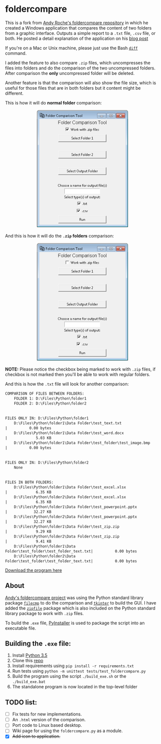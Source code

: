 # foldercompare

This is a fork from [Andy Roche's foldercompare repository](https://github.com/rocheio/foldercompare) in which he created a  Windows application that compares the content of two folders from a graphic interface. Outputs a simple report to a `.txt` file, `.csv` file, or both. He posted a detail explanation of the application on his [blog post][blog]

If you're on a Mac or Unix machine, please just use the Bash [`diff`][bash-diff] command.

I added the feature to also compare `.zip` files, which uncompresses the files into folders and do the comparison of the two uncompressed folders. After comparison the **only** uncompressed folder will be deleted.

Another feature is that the comparison will also show the file size, which is useful for those files that are in both folders but it content might be different.


This is how it will do **normal folder** comparison:

<p align="center">
  <img src="./Docs/images/folders.png" alt="normal folder comparison"  width="300"/>
</p>

And this is how it will do the **`.zip` folders** comparison:

<p align="center">
  <img src="./Docs/images/zip_folders.png" alt="normal folder comparison"  width="300"/>
</p>

**NOTE:**
Please notice the checkbox being marked to work with `.zip` files, if checkbox is not marked then you'll be able to work with regular folders.

And this is how the `.txt` file will look for another comparison:
```
COMPARISON OF FILES BETWEEN FOLDERS:
	FOLDER 1: D:\Files\Python\folder1		
	FOLDER 2: D:\Files\Python\folder2		


FILES ONLY IN: D:\Files\Python\folder1
	D:\Files\Python\folder1\Data Folder\test_text.txt                 |          0.00 bytes
	D:\Files\Python\folder1\Data Folder\test_word.docx                |             5.03 KB
	D:\Files\Python\folder1\Data Folder\test_folder\test_image.bmp    |          0.00 bytes


FILES ONLY IN: D:\Files\Python\folder2
	None


FILES IN BOTH FOLDERS:
	D:\Files\Python\folder1\Data Folder\test_excel.xlsx               |             6.35 KB
	D:\Files\Python\folder2\Data Folder\test_excel.xlsx               |             6.35 KB
	D:\Files\Python\folder1\Data Folder\test_powerpoint.pptx          |            32.27 KB
	D:\Files\Python\folder2\Data Folder\test_powerpoint.pptx          |            32.27 KB
	D:\Files\Python\folder1\Data Folder\test_zip.zip                  |             9.29 KB
	D:\Files\Python\folder2\Data Folder\test_zip.zip                  |             9.41 KB
	D:\Files\Python\folder1\Data Folder\test_folder\test_folder_text.txt|          0.00 bytes
	D:\Files\Python\folder2\Data Folder\test_folder\test_folder_text.txt|          0.00 bytes
```

[Download the program here][exe-download]


## About

[Andy's foldercompare project](https://github.com/rocheio/) was using the Python standard library package [`filecmp`][filecmp] to do the comparison and [`tkinter`][tkinter] to build the GUI. I have added the [`zipfile`][zipfile] package which is also included on the Python standard library package to work with `.zip` files.

To build the `.exe` file, [PyInstaller][pyinstaller] is used to package the script into an executable file.

## Building the `.exe` file:

1. Install [Python 3.5][python]
2. Clone this [repo](https://github.com/yeyeto2788/foldercompare)
3. Install requirements using `pip install -r requirements.txt`
4. Run tests using `python -m unittest tests/test_foldercompare.py`
5. Build the program using the script `./build_exe.sh` or the `./build_exe.bat`
6. The standalone program is now located in the top-level folder


## TODO list:

- [ ] Fix tests for new implementations.
- [ ] An `.html` version of the comparison.
- [ ] Port code to Linux based desktop.
- [ ] Wiki page for using the `foldercompare.py` as a module.
- [X] ~~Add icon to application.~~

[bash-diff]: http://ss64.com/bash/diff.html
[blog]: https://roche.io/2016/06/01/comparing-folders-python
[exe-download]: https://raw.githubusercontent.com/yeyeto2788/foldercompare/master/foldercompare.exe
[filecmp]: https://docs.python.org/3.5/library/filecmp.html
[pyinstaller]: http://www.pyinstaller.org/
[python]: https://www.python.org/downloads/
[tkinter]: https://docs.python.org/3.5/library/tkinter.html
[zipfile]: https://docs.python.org/3.4/library/zipfile.html
